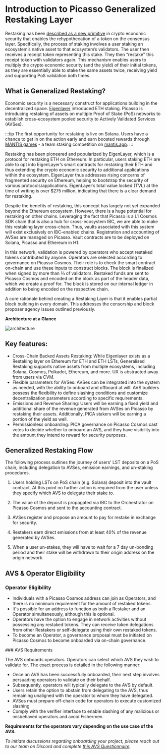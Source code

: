 # Introduction to Picasso Generalized Restaking Layer 

Restaking has been [described as a new primitive](https://consensys.io/blog/eigenlayer-a-restaking-primitive) in crypto economic security that enables the rehypothecation of a token on the consensus layer. Specifically, the process of staking involves a user staking an ecosystem’s native asset to that ecosystem’s validators. The user then receives a receipt token representing this stake. They then “restake” this receipt token with validators again. This mechanism enables users to multiply the crypto economic security (and the yield) of their initial tokens, as they are essentially able to stake the same assets twice, receiving yield and supporting PoS validation both times.

## What is Generalized Restaking?

Economic security is a necessary construct for applications building in the decentralized space. [Eigenlayer](https://www.eigenlayer.xyz/) introduced ETH staking. Picasso is introducing restaking of assets on multiple Proof of Stake (PoS) networks to establish cross-ecosystem pooled security to Actively Validated Services (AVSes).

:::tip
The first opportunity for restaking is live on Solana. Users have a chance to get in on the action early and earn boosted rewards through [MANTIS games](../technology/restaking/mantis-games.md) - a team staking competition on [mantis.app](https://mantis.app/).
:::

Restaking has been pioneered and popularized by EigenLayer, which is a protocol for restaking ETH on Ethereum. In particular, users staking ETH are able to opt into EigenLayer’s smart contracts for restaking their ETH and thus extending the crypto economic security to additional applications within the ecosystem. EigenLayer thus addresses rising concerns of fragmented security on Ethereum, helping to bootstrap the security of various protocols/applications. EigenLayer’s total value locked (TVL) at the time of writing is over $275 million, indicating that there is a clear demand for restaking.

Despite the benefits of restaking, this concept has largely not yet expanded beyond the Ethereum ecosystem. However, there is a huge potential for restaking on other chains. Leveraging the fact that Picasso is a L1 Cosmos SDK chain that is also a hub for cross-ecosystem IBC, we are able to make this restaking layer cross-chain. Thus, vaults associated with this system will exist exclusively on IBC-enabled chains. Registration and accounting of AVSes are managed on Picasso. Vault contracts are to be deployed on Solana, Picasso and Ethereum in H1.

In this network, validation is powered by operators who accept restaked tokens contributed by anyone. Operators are selected according to governance on Picasso Cosmos. Their role is to check the smart contract on-chain and use these inputs to construct blocks. The block is finalized when signed by more than ⅔ of validators. Restaked funds are sent to Picasso Cosmos and encoded on the block as part of the header data, which we create a proof for. The block is stored on our internal ledger in addition to being encoded on the respective chain.

A core rationale behind creating a Restaking Layer is that it enables partial block building in every domain. This addresses the censorship and block proposer agency issues outlined previously. 

**Architecture at a Glance**

![architecture](../technology/restaking/gen-z-staking.png)

## Key features: 

- Cross-Chain Backed Assets Restaking: While Eigenlayer exists as a Restaking layer on Ethereum for ETH and ETH LSTs, Generalised Restaking supports native assets from multiple ecosystems, including Solana, Cosmos, Polkadot, Ethereum, and more. UX is abstracted away from users via CVM. 
- Flexible parameters for AVSes: AVSes can be integrated into the system as needed, with the ability to onboard and offboard at will. AVS builders possess the flexibility to define slashing conditions and customize decentralization parameters according to specific requirements.
- Emissions and Revenue Sharing: Users will be earning a fixed yield and additional share of the revenue generated from AVSes on Picasso by restaking their assets. Additionally, PICA stakers will be earning a portion of the yield as well.
- Permissionless onboarding: PICA governance on Picasso Cosmos cast votes to decide whether to onboard an AVS, and they have visibility into the amount they intend to reward for security purposes.

## Generalized Restaking Flow

The following process outlines the journey of users' LST deposits on a PoS chain, including delegation to AVSes, emission earnings, and un-staking procedures.

1. Users holding LSTs on PoS chain (e.g. Solana) deposit into the vault contract. At this point no further action is required from the user unless they specify which AVS to delegate their stake to.

2. The value of the deposit is propagated via IBC to the Orchestrator on Picasso Cosmos and sent to the accounting contract.

3. AVSes register and propose an amount to pay for restake in exchange for security. 

4. Restakers earn direct emissions from at least 40% of the revenue generated by AVSes. 

5. When a user un-stakes, they will have to wait for a 7 day un-bonding period and their stake will be withdrawn to their origin address on the origin network. 

<!-- ## Security Measures

- Slashing: An interface will be established that validators must adhere to, similar to the framework in the Solana IBC AVS. 

- Vault contracts implement a 7 day un-bonding period as a crucial security measure to secure against potential vulnerabilities and allow swift response to malicious behavior. There will be an un-bonding period for registering and unregistering AVS.

- The IBC Protocol is the only transport layer utilized for sending accounting messages between different PoS chains and Picasso Cosmos. -->
  
## AVS & Operator Eligibility

### Operator Eligibility
- Individuals with a Picasso Cosmos address can join as Operators, and there is no minimum requirement for the amount of restaked tokens. 
- It's possible for an address to function as both a Restaker and an Operator simultaneously, although this is optional.
- Operators have the option to engage in network activities without possessing any restaked tokens. They can receive token delegations from other Restakers or self-delegate using their own restaked tokens.
- To become an Operator, a governance proposal must be initiated on Picasso Cosmos to become onboarded via on-chain governance.


### AVS Requirements

The AVS onboards operators. Operators can select which AVS they wish to validate for. The exact process is detailed in the following manner:

- Once an AVS has been successfully onboarded, their next step involves persuading operators to validate on their behalf. 
- Subsequently, operators will typically delegate to the AVS by default. 
- Users retain the option to abstain from delegating to the AVS, thus remaining unaligned with the operator to whom they have delegated.
- AVSes must prepare off-chain code for operators to execute customized slashing 
- Comply with the verifier interface to enable slashing of any malicious or misbehaved operators and avoid Fishermen.

**Requirements for the operators vary depending on the use case of the AVS.**

*To initiate discussions regarding onboarding your project, please reach out to our team on Discord and complete [this AVS Questionnaire](https://forms.gle/pYv7P5of5Wb9avkC8).*